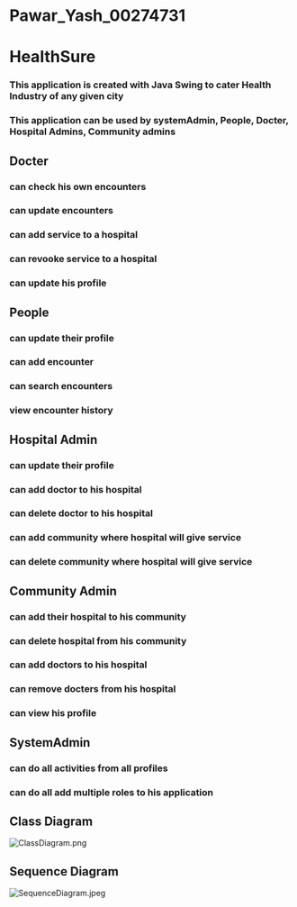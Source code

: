 # Pawar_Yash_00274731


# HealthSure

### This application is created with Java Swing to cater Health Industry of any given city
### This application can be used by systemAdmin, People, Docter, Hospital Admins, Community admins

## Docter
 ### can check his own encounters
 ### can update encounters
 ### can add service to a hospital
 ### can revooke service to a hospital
 ### can update his profile
 
## People
### can update their profile
### can add encounter 
### can search encounters
### view encounter history

## Hospital Admin
### can update their profile
### can add doctor to his hospital
### can delete doctor to his hospital
### can add community where hospital will give service
### can delete community where hospital will give service

## Community Admin
### can add their hospital to his community
### can delete hospital from his community
### can add doctors to his hospital
### can remove docters from his hospital
### can view his profile

## SystemAdmin
### can do all activities from all profiles
### can do all add multiple roles to his application


## Class Diagram
![ClassDiagram.png](https://github.com/NeuYash/Pawar_Yash_00274731/blob/main/ClassDiagram.png)

## Sequence Diagram
![SequenceDiagram.jpeg](https://github.com/NeuYash/Pawar_Yash_00274731/blob/main/SequenceDiagram.jpeg)

 
